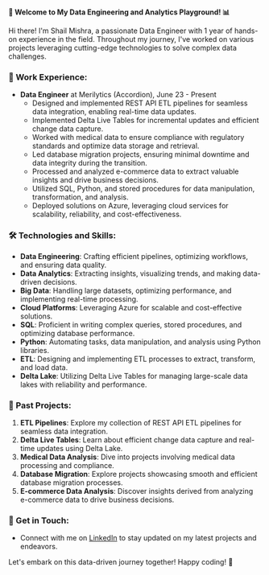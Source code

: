 **🚀 Welcome to My Data Engineering and Analytics Playground! 📊**


Hi there! I'm Shail Mishra, a passionate Data Engineer with 1 year of hands-on experience in the field. Throughout my journey, I've worked on various projects leveraging cutting-edge technologies to solve complex data challenges.

### 📅 Work Experience:
- **Data Engineer** at Merilytics (Accordion), June 23 - Present
  - Designed and implemented REST API ETL pipelines for seamless data integration, enabling real-time data updates.
  - Implemented Delta Live Tables for incremental updates and efficient change data capture.
  - Worked with medical data to ensure compliance with regulatory standards and optimize data storage and retrieval.
  - Led database migration projects, ensuring minimal downtime and data integrity during the transition.
  - Processed and analyzed e-commerce data to extract valuable insights and drive business decisions.
  - Utilized SQL, Python, and stored procedures for data manipulation, transformation, and analysis.
  - Deployed solutions on Azure, leveraging cloud services for scalability, reliability, and cost-effectiveness.

### 🛠️ Technologies and Skills:
- **Data Engineering**: Crafting efficient pipelines, optimizing workflows, and ensuring data quality.
- **Data Analytics**: Extracting insights, visualizing trends, and making data-driven decisions.
- **Big Data**: Handling large datasets, optimizing performance, and implementing real-time processing.
- **Cloud Platforms**: Leveraging Azure for scalable and cost-effective solutions.
- **SQL**: Proficient in writing complex queries, stored procedures, and optimizing database performance.
- **Python**: Automating tasks, data manipulation, and analysis using Python libraries.
- **ETL**: Designing and implementing ETL processes to extract, transform, and load data.
- **Delta Lake**: Utilizing Delta Live Tables for managing large-scale data lakes with reliability and performance.

### 🌟 Past Projects:
1. **ETL Pipelines**: Explore my collection of REST API ETL pipelines for seamless data integration.
2. **Delta Live Tables**: Learn about efficient change data capture and real-time updates using Delta Lake.
3. **Medical Data Analysis**: Dive into projects involving medical data processing and compliance.
4. **Database Migration**: Explore projects showcasing smooth and efficient database migration processes.
5. **E-commerce Data Analysis**: Discover insights derived from analyzing e-commerce data to drive business decisions.

### 📢 Get in Touch:
- Connect with me on [LinkedIn](https://www.linkedin.com/in/shail-raj-mishra-3571601b1/) to stay updated on my latest projects and endeavors.

Let's embark on this data-driven journey together! Happy coding! 🌟
